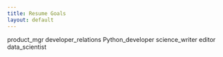 ```yaml
---
title: Resume Goals
layout: default
---
```

product_mgr
developer_relations
Python_developer
science_writer
editor
data_scientist

